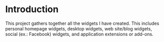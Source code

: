 # Introduction #
This project gathers together all the widgets I have created.  This includes personal homepage widgets, desktop widgets, web site/blog widgets, social (ex.: Facebook) widgets, and application extensions or add-ons.
